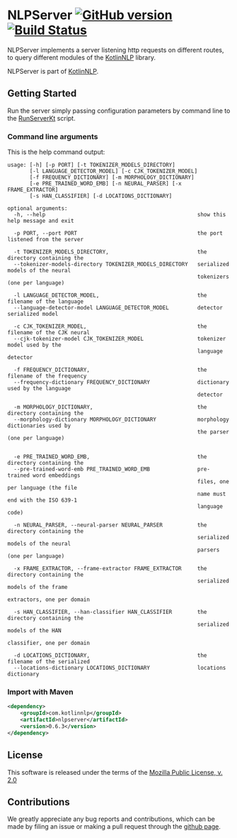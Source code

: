 # NLPServer [![GitHub version](https://badge.fury.io/gh/KotlinNLP%2FNLPServer.svg)](https://badge.fury.io/gh/KotlinNLP%2FNLPServer) [![Build Status](https://travis-ci.org/KotlinNLP/NLPServer.svg?branch=master)](https://travis-ci.org/KotlinNLP/NLPServer)

NLPServer implements a server listening http requests on different routes, to query different modules of the [KotlinNLP](http://kotlinnlp.com/ "KotlinNLP") library.

NLPServer is part of [KotlinNLP](http://kotlinnlp.com/ "KotlinNLP").


## Getting Started

Run the server simply passing configuration parameters by command line to the
[RunServerKt](https://???/ "RunServerKt") script.

### Command line arguments

This is the help command output:
```
usage: [-h] [-p PORT] [-t TOKENIZER_MODELS_DIRECTORY]
       [-l LANGUAGE_DETECTOR_MODEL] [-c CJK_TOKENIZER_MODEL]
       [-f FREQUENCY_DICTIONARY] [-m MORPHOLOGY_DICTIONARY]
       [-e PRE_TRAINED_WORD_EMB] [-n NEURAL_PARSER] [-x FRAME_EXTRACTOR]
       [-s HAN_CLASSIFIER] [-d LOCATIONS_DICTIONARY]

optional arguments:
  -h, --help                                                show this help message and exit

  -p PORT, --port PORT                                      the port listened from the server

  -t TOKENIZER_MODELS_DIRECTORY,                            the directory containing the
  --tokenizer-models-directory TOKENIZER_MODELS_DIRECTORY   serialized models of the neural
                                                            tokenizers (one per language)

  -l LANGUAGE_DETECTOR_MODEL,                               the filename of the language
  --language-detector-model LANGUAGE_DETECTOR_MODEL         detector serialized model

  -c CJK_TOKENIZER_MODEL,                                   the filename of the CJK neural
  --cjk-tokenizer-model CJK_TOKENIZER_MODEL                 tokenizer model used by the
                                                            language detector

  -f FREQUENCY_DICTIONARY,                                  the filename of the frequency
  --frequency-dictionary FREQUENCY_DICTIONARY               dictionary used by the language
                                                            detector

  -m MORPHOLOGY_DICTIONARY,                                 the directory containing the
  --morphology-dictionary MORPHOLOGY_DICTIONARY             morphology dictionaries used by
                                                            the parser (one per language)
                                                            

  -e PRE_TRAINED_WORD_EMB,                                  the directory containing the
  --pre-trained-word-emb PRE_TRAINED_WORD_EMB               pre-trained word embeddings
                                                            files, one per language (the file
                                                            name must end with the ISO 639-1
                                                            language code)

  -n NEURAL_PARSER, --neural-parser NEURAL_PARSER           the directory containing the
                                                            serialized models of the neural
                                                            parsers (one per language)

  -x FRAME_EXTRACTOR, --frame-extractor FRAME_EXTRACTOR     the directory containing the
                                                            serialized models of the frame
                                                            extractors, one per domain

  -s HAN_CLASSIFIER, --han-classifier HAN_CLASSIFIER        the directory containing the
                                                            serialized models of the HAN
                                                            classifier, one per domain

  -d LOCATIONS_DICTIONARY,                                  the filename of the serialized
  --locations-dictionary LOCATIONS_DICTIONARY               locations dictionary
```

### Import with Maven

```xml
<dependency>
    <groupId>com.kotlinnlp</groupId>
    <artifactId>nlpserver</artifactId>
    <version>0.6.3</version>
</dependency>
```


## License

This software is released under the terms of the 
[Mozilla Public License, v. 2.0](https://mozilla.org/MPL/2.0/ "Mozilla Public License, v. 2.0")


## Contributions

We greatly appreciate any bug reports and contributions, which can be made by filing an issue or making a pull 
request through the [github page](https://github.com/KotlinNLP/NLPServer "NLPServer on GitHub").
